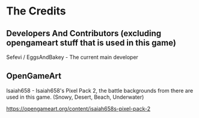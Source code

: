 # The Credits
## Developers And Contributors (excluding opengameart stuff that is used in this game)
Sefevi / EggsAndBakey - The current main developer

## OpenGameArt
Isaiah658 - Isaiah658's Pixel Pack 2, the battle backgrounds from there are used in this game. (Snowy, Desert, Beach, Underwater)

https://opengameart.org/content/isaiah658s-pixel-pack-2 
